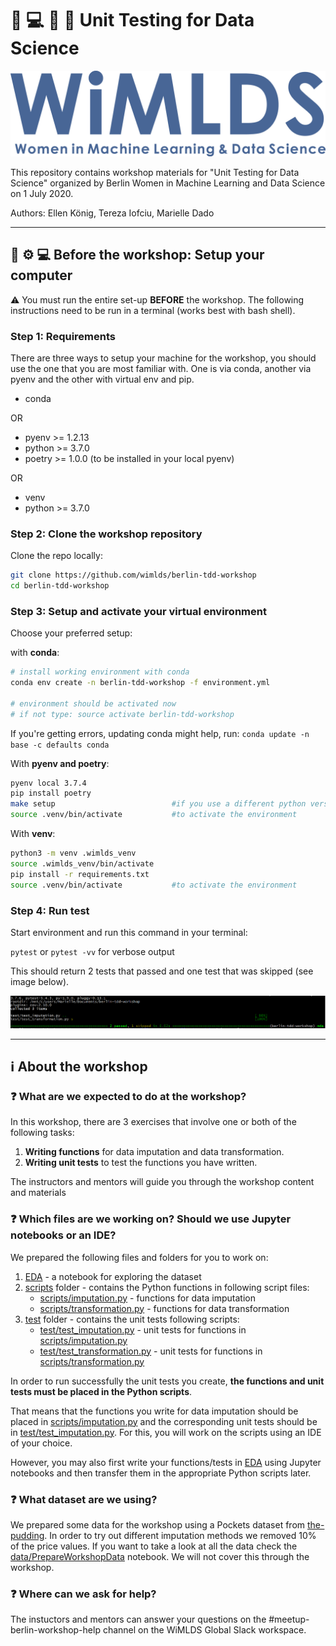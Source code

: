# :memo: :computer: :snake: :woman: Unit Testing for Data Science

![WiMLDS Logo](images/wimlds_logo.png)

This repository contains workshop materials for "Unit Testing for Data Science" organized by Berlin Women in Machine Learning and Data Science on 1 July 2020.

Authors: Ellen König, Tereza Iofciu, Marielle Dado

---

## :wrench: :gear: :computer: Before the workshop: Setup your computer

:warning: You must run the entire set-up **BEFORE** the workshop. The following instructions need to be run in a terminal (works best with bash shell).

### Step 1: Requirements

There are three ways to setup your machine for the workshop, you should use the one that you are most familiar with. One is via conda, another via pyenv and the other with virtual env and pip.

- conda

OR

- pyenv >= 1.2.13
- python >= 3.7.0
- poetry >= 1.0.0 (to be installed in your local pyenv)

OR

- venv
- python >= 3.7.0


### Step 2: Clone the workshop repository

Clone the repo locally:

```bash script
git clone https://github.com/wimlds/berlin-tdd-workshop
cd berlin-tdd-workshop
```

### Step 3: Setup and activate your virtual environment

Choose your preferred setup:

with **conda**:

```bash script
# install working environment with conda
conda env create -n berlin-tdd-workshop -f environment.yml

# environment should be activated now
# if not type: source activate berlin-tdd-workshop
```

If you're getting errors, updating conda might help, run: `conda update -n base -c defaults conda`

With **pyenv and poetry**:

```bash script
pyenv local 3.7.4
pip install poetry
make setup                          #if you use a different python version update that in pyproject.toml
source .venv/bin/activate           #to activate the environment
```

With **venv**:

```bash script
python3 -m venv .wimlds_venv
source .wimlds_venv/bin/activate
pip install -r requirements.txt
source .venv/bin/activate           #to activate the environment
```


### Step 4: Run test

Start environment and run this command in your terminal:

`pytest` or `pytest -vv` for verbose output

This should return 2 tests that passed and one test that was skipped (see image below).

![pytest result](images/pytest.png)

---
## :information_source: About the workshop

### :question: What are we expected to do at the workshop?

In this workshop, there are 3 exercises that involve one or both of the following tasks:
1. **Writing functions** for data imputation and data transformation.
2. **Writing unit tests** to test the functions you have written.

The instructors and mentors will guide you through the workshop content and materials

### :question: Which files are we working on? Should we use Jupyter notebooks or an IDE?

We prepared the following files and folders for you to work on:
1. [EDA](EDA.ipynb) - a notebook for exploring the dataset
2. [scripts](scripts) folder - contains the Python functions in following script files:
      - [scripts/imputation.py](scripts/imputation.py) - functions for data imputation
      - [scripts/transformation.py](scripts/transformation.py) - functions for data transformation
3. [test](test) folder - contains the unit tests following scripts:
      - [test/test_imputation.py](test/test_imputation.py) - unit tests for functions in [scripts/imputation.py](scripts/imputation.py)
      - [test/test_transformation.py](test/test_transformation.py) - unit tests for functions in [scripts/transformation.py](scripts/transformation.py)

In order to run successfully the unit tests you create, **the functions and unit tests must be placed in the Python scripts**. 

That means that the functions you write for data imputation should be placed in [scripts/imputation.py](scripts/imputation.py) and the corresponding unit tests should be in [test/test_imputation.py](test/test_imputation.py). For this, you will work on the scripts using an IDE of your choice.

However, you may also first write your functions/tests in [EDA](EDA.ipynb) using Jupyter notebooks and then transfer them in the appropriate Python scripts later.

### :question: What dataset are we using?

We prepared some data for the workshop using a Pockets dataset from [the-pudding](https://github.com/the-pudding/). In order to try out different imputation methods we removed 10% of the price values. If you want to take a look at all the data check the [data/PrepareWorkshopData](data/PrepareWorkshopData.ipynb) notebook. We will not cover this through the workshop.

### :question: Where can we ask for help?

The instuctors and mentors can answer your questions on the #meetup-berlin-workshop-help channel on the WiMLDS Global Slack workspace.
